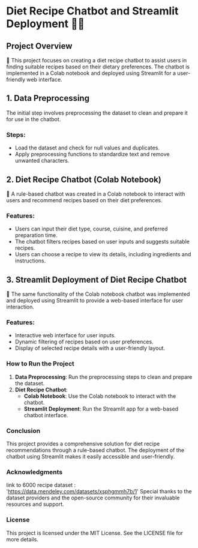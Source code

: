 # Diet Recipe Chatbot and Streamlit Deployment 🍲🥗 

## Project Overview

🍲 This project focuses on creating a diet recipe chatbot to assist users in finding suitable recipes based on their dietary preferences. 
The chatbot is implemented in a Colab notebook and deployed using Streamlit for a user-friendly web interface.

## 1. Data Preprocessing

The initial step involves preprocessing the dataset to clean and prepare it for use in the chatbot.

### Steps:
- Load the dataset and check for null values and duplicates.
- Apply preprocessing functions to standardize text and remove unwanted characters.

## 2. Diet Recipe Chatbot (Colab Notebook)

🥗 A rule-based chatbot was created in a Colab notebook to interact with users and recommend recipes based on their diet preferences.

### Features:
- Users can input their diet type, course, cuisine, and preferred preparation time.
- The chatbot filters recipes based on user inputs and suggests suitable recipes.
- Users can choose a recipe to view its details, including ingredients and instructions.

## 3. Streamlit Deployment of Diet Recipe Chatbot

🍛 The same functionality of the Colab notebook chatbot was implemented and deployed using Streamlit to provide a web-based interface for user interaction.

### Features:
- Interactive web interface for user inputs.
- Dynamic filtering of recipes based on user preferences.
- Display of selected recipe details with a user-friendly layout.

### How to Run the Project

1. **Data Preprocessing**: Run the preprocessing steps to clean and prepare the dataset.
2. **Diet Recipe Chatbot**:
   - **Colab Notebook**: Use the Colab notebook to interact with the chatbot.
   - **Streamlit Deployment**: Run the Streamlit app for a web-based chatbot interface.


### Conclusion

This project provides a comprehensive solution for diet recipe recommendations through a rule-based chatbot. The deployment of the chatbot using Streamlit makes it easily accessible and user-friendly.

### Acknowledgments

link to 6000 recipe dataset : 'https://data.mendeley.com/datasets/xsphgmmh7b/1'
Special thanks to the dataset providers and the open-source community for their invaluable resources and support.

### License

This project is licensed under the MIT License. See the LICENSE file for more details.













